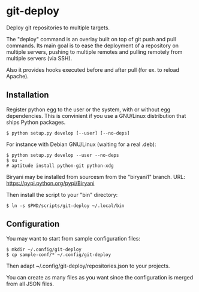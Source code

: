 git-deploy
==========

Deploy git repositories to multiple targets.

The "deploy" command is an overlay built on top of git push and pull commands.
Its main goal is to ease the deployment of a repository on multiple servers, pushing to multiple remotes and pulling
remotely from multiple servers (via SSH).

Also it provides hooks executed before and after pull (for ex. to reload Apache).


Installation
------------

Register python egg to the user or the system, with or without egg dependencies.
This is convinient if you use a GNU/Linux distribution that ships Python packages.

    $ python setup.py develop [--user] [--no-deps]

For instance with Debian GNU/Linux (waiting for a real .deb):

    $ python setup.py develop --user --no-deps
    $ su -
    # aptitude install python-git python-xdg

Biryani may be installed from sourcesm from the "biryani1" branch.
URL: https://pypi.python.org/pypi/Biryani

Then install the script to your "bin" directory:

    $ ln -s $PWD/scripts/git-deploy ~/.local/bin


Configuration
-------------

You may want to start from sample configuration files:

    $ mkdir ~/.config/git-deploy
    $ cp sample-conf/* ~/.config/git-deploy

Then adapt ~/.config/git-deploy/repositories.json to your projects.

You can create as many files as you want since the configuration is merged from all JSON files.
